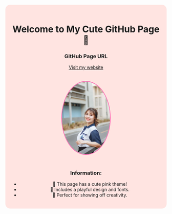 <div align="center" style="background-color: #ffe4e1; padding: 20px; border-radius: 15px;">

# Welcome to My Cute GitHub Page 🎀

### GitHub Page URL
[Visit my website](https://anniemark2522.github.io)

<img src="assets/image/picture.jpg" width="150px" alt="My Profile" style="border-radius: 50%; border: 2px solid #ff69b4; margin: 20px 0;">

### Information:
- 🌸 This page has a cute pink theme!
- 🐾 Includes a playful design and fonts.
- 🎀 Perfect for showing off creativity.

</div>

